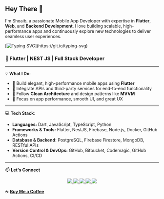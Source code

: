 ## Hey There 👋

I'm Shoaib, a passionate Mobile App Developer with expertise in **Flutter**, **Web**, and **Backend Development**. I love building scalable, high-performance apps and continuously explore new technologies to deliver seamless user experiences.

[![Typing SVG](https://readme-typing-svg.herokuapp.com?vCenter=true&width=500&lines=Native+Android+App+Developer.;Flutter+App+Developer.;NESTJS+Developer.;Open+sourse+contributer.)](https://git.io/typing-svg)
### 🚀 Flutter | NEST JS | Full Stack Developer

---

💡 **What I Do**:

- 📱 Build elegant, high-performance mobile apps using **Flutter**
- 🔗 Integrate APIs and third-party services for end-to-end functionality
- 🧱 Follow **Clean Architecture** and design patterns like **MVVM**
- 🚀 Focus on app performance, smooth UI, and great UX

---

💻 **Tech Stack**:

- **Languages:** Dart, JavaScript, TypeScript, Python
- **Frameworks & Tools:** Flutter, NestJS, Firebase, Node.js, Docker, GitHub Actions
- **Database & Backend:** PostgreSQL, Firebase Firestore, MongoDB, RESTful APIs
- **Version Control & DevOps:** GitHub, Bitbucket, Codemagic, GitHub Actions, CI/CD

---

📫 **Let's Connect**

<div align="center">

  <a href="https://linkedin.com/in/shoaib-fayyaz-886207260/">
    <img src="https://img.shields.io/badge/LinkedIn-blue?style=for-the-badge&logo=linkedin" />
  </a>
  
  <a href="https://www.upwork.com/freelancers/yourprofile">
    <img src="https://img.shields.io/badge/Upwork-6FDA44?style=for-the-badge&logo=upwork" />
  </a>

  <a href="https://www.fiverr.com/yourusername">
    <img src="https://img.shields.io/badge/Fiverr-1DBF73?style=for-the-badge&logo=fiverr" />
  </a>

  <a href="https://instagram.com/shabby646">
    <img src="https://img.shields.io/badge/Instagram-E4405F?style=for-the-badge&logo=instagram&logoColor=white" />
  </a>

  <a href="mailto:shoaib.chrome@gmail.com">
    <img src="https://img.shields.io/badge/Email-D14836?style=for-the-badge&logo=gmail&logoColor=white" />
  </a>

</div>


☕ [**Buy Me a Coffee**](https://www.buymeacoffee.com/yourusername)
